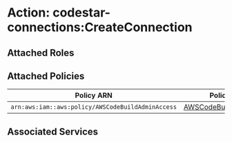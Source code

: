 # Action: codestar-connections:CreateConnection

## Attached Roles

## Attached Policies

| Policy ARN | Policy Name |
|------------|-------------|
| `arn:aws:iam::aws:policy/AWSCodeBuildAdminAccess` | [AWSCodeBuildAdminAccess](../policies.md#awscodebuildadminaccess) |

## Associated Services

